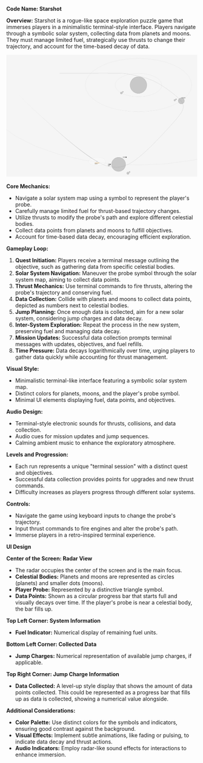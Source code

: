 **Code Name: Starshot**

**Overview:**
Starshot is a rogue-like space exploration puzzle game that immerses players in a minimalistic terminal-style interface. Players navigate through a symbolic solar system, collecting data from planets and moons. They must manage limited fuel, strategically use thrusts to change their trajectory, and account for the time-based decay of data.

![alt text](https://github.com/pjmuthu/Starshot/blob/main/image.png?raw=true)

**Core Mechanics:**
- Navigate a solar system map using a symbol to represent the player's probe.
- Carefully manage limited fuel for thrust-based trajectory changes.
- Utilize thrusts to modify the probe's path and explore different celestial bodies.
- Collect data points from planets and moons to fulfill objectives.
- Account for time-based data decay, encouraging efficient exploration.

**Gameplay Loop:**
1. **Quest Initiation:** Players receive a terminal message outlining the objective, such as gathering data from specific celestial bodies.
2. **Solar System Navigation:** Maneuver the probe symbol through the solar system map, aiming to collect data points.
3. **Thrust Mechanics:** Use terminal commands to fire thrusts, altering the probe's trajectory and conserving fuel.
4. **Data Collection:** Collide with planets and moons to collect data points, depicted as numbers next to celestial bodies.
5. **Jump Planning:** Once enough data is collected, aim for a new solar system, considering jump charges and data decay.
6. **Inter-System Exploration:** Repeat the process in the new system, preserving fuel and managing data decay.
7. **Mission Updates:** Successful data collection prompts terminal messages with updates, objectives, and fuel refills.
8. **Time Pressure:** Data decays logarithmically over time, urging players to gather data quickly while accounting for thrust management.

**Visual Style:**
- Minimalistic terminal-like interface featuring a symbolic solar system map.
- Distinct colors for planets, moons, and the player's probe symbol.
- Minimal UI elements displaying fuel, data points, and objectives.

**Audio Design:**
- Terminal-style electronic sounds for thrusts, collisions, and data collection.
- Audio cues for mission updates and jump sequences.
- Calming ambient music to enhance the exploratory atmosphere.

**Levels and Progression:**
- Each run represents a unique "terminal session" with a distinct quest and objectives.
- Successful data collection provides points for upgrades and new thrust commands.
- Difficulty increases as players progress through different solar systems.

**Controls:**
- Navigate the game using keyboard inputs to change the probe's trajectory.
- Input thrust commands to fire engines and alter the probe's path.
- Immerse players in a retro-inspired terminal experience.


**UI Design**

**Center of the Screen: Radar View**
- The radar occupies the center of the screen and is the main focus.
- **Celestial Bodies:** Planets and moons are represented as circles (planets) and smaller dots (moons).
- **Player Probe:** Represented by a distinctive triangle symbol.
- **Data Points:** Shown as a circular progress bar that starts full and visually decays over time. If the player's probe is near a celestial body, the bar fills up.

**Top Left Corner: System Information**
- **Fuel Indicator:** Numerical display of remaining fuel units.

**Bottom Left Corner: Collected Data**
- **Jump Charges:** Numerical representation of available jump charges, if applicable.

**Top Right Corner: Jump Charge Information**
- **Data Collected:** A level-up style display that shows the amount of data points collected. This could be represented as a progress bar that fills up as data is collected, showing a numerical value alongside.

**Additional Considerations:**
- **Color Palette:** Use distinct colors for the symbols and indicators, ensuring good contrast against the background.
- **Visual Effects:** Implement subtle animations, like fading or pulsing, to indicate data decay and thrust actions.
- **Audio Indicators:** Employ radar-like sound effects for interactions to enhance immersion.

